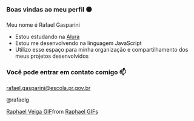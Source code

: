 ### Boas vindas ao meu perfil ⚫

Meu nome é Rafael Gasparini

- Estou estudando na [Alura](https://www.alura.com.br)
- Estou me desenvolvendo na linguagem JavaScript
- Utilizo esse espaço para minha organização e compartilhamento dos meus projetos desenvolvidos

### Você pode entrar em contato comigo 📫
rafael.gasparini@escola.pr.gov.br

@rafaelg

<div class="tenor-gif-embed" data-postid="27482383" data-share-method="host" data-aspect-ratio="1.3617" data-width="100%"><a href="https://tenor.com/view/raphael-veiga-palmeiras-supercopa-flamengo-gif-27482383">Raphael Veiga GIF</a>from <a href="https://tenor.com/search/raphael-gifs">Raphael GIFs</a></div> <script type="text/javascript" async src="https://tenor.com/embed.js"></script>
